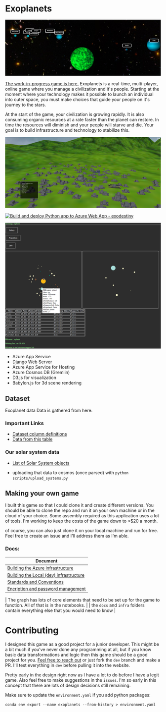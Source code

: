 # Exoplanets
![Alt text](/docs/img/3dscene.png?raw=true "solar system")

[The work-in-progress game is here.](http://exodestiny.azurewebsites.net/)
Exoplanets is a real-time, multi-player, online game where you manage a civilization and it's people. Starting at the moment where your technology makes it possible to launch an individual into outer space, you must make choices that guide your people on it's journey to the stars.

At the start of the game, your civilization is growing rapidly. It is also consuming organic resources at a rate faster than the planet can restore. In time the resources will diminish and your people will starve and die. Your goal is to build infrastructure and technology to stabilize this.


![Alt text](/docs/img/cityview.png?raw=true "solar system")


[![Build and deploy Python app to Azure Web App - exodestiny](https://github.com/BillmanH/exoplanets/actions/workflows/build_and_deploy.yaml/badge.svg)](https://github.com/BillmanH/exoplanets/actions/workflows/build_and_deploy.yaml)

![Alt text](/docs/img/solar_system.png?raw=true "solar system")

* Azure App Service
* Django Web Server
* Azure App Service for Hosting
* Azure Cosmos DB (Gremlin)
* D3.js for visualization
* Babylon.js for 3d scene rendering


## Dataset
Exoplanet data Data is gathered from here. 
### Important Links
* [Dataset column definitions](https://exoplanetarchive.ipac.caltech.edu/applications/DocSet/index.html?doctree=/docs/docmenu.xml&startdoc=item_1_01)
* [Data from this table](https://exoplanetarchive.ipac.caltech.edu/cgi-bin/TblView/nph-tblView?app=ExoTbls&config=PS)

### Our solar system data
* [List of Solar System objects](https://en.wikipedia.org/wiki/List_of_Solar_System_objects_by_size#:~:text=Larger%20than%20400%20km%20%20%20%20Body,%20%202004%20%2013%20more%20rows%20)

* uploading that data to cosmos (once parsed) with `python scripts/upload_systems.py`


## Making your own game
I built this game so that I could clone it and create different versions. You should be able to clone the repo and run it on your own machine or in the cloud of your choice. Some assembly required as this application uses a lot of tools. I'm working to keep the costs of the game down to <$20 a month. 

of course, you can also just clone it on your local machine and run for free. Feel free to create an issue and I'll address them as I'm able. 

### Docs:
| Document |
| ----------- |
| [Building the Azure infrastructure](docs/Technical%20Architecture.md) | 
| [Building the Local (dev) infrastructure](docs/Local_setup.md) | 
| [Standards and Conventions](docs/Standards%20and%20Conventions.md) | 
| [Encription and password management](notebooks/Encryption_and_storage_of_passwords.ipynb) |

| The graph has lots of core elements that need to be set up for the game to function. All of that is in the notebooks. |
| the `docs` and `infra` folders contain everything else that you would need to know |


# Contributing
I designed this game as a good project for a junior developer. This might be a bit much if you've never done any programming at all, but if you know basic data transformations and logic then this game should be a good project for you. [Feel free to reach out](mailto:william.jeffrey.harding@gmail.com) or just fork the `dev` branch and make a PR. I'll test everything in `dev` before pulling it into the website. 

Pretty early in the design right now as I have a lot to do before I have a legit game. Also feel free to make suggestions in the `issues`. I'm so early in this concept that there are lots of design decisions still remaining. 

Make sure to update the `environment.yaml` if you add python packages:
```
conda env export --name exoplanets --from-history > environment.yaml
``` 